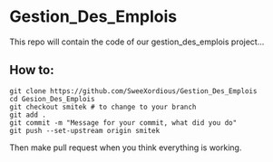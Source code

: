 # Gestion_Des_Emplois

This repo will contain the code of our gestion_des_emplois project...

## How to:
    git clone https://github.com/SweeXordious/Gestion_Des_Emplois
    cd Gesion_Des_Emplois
    git checkout smitek # to change to your branch
    git add .
    git commit -m "Message for your commit, what did you do"
    git push --set-upstream origin smitek
    
Then make pull request when you think everything is working.
